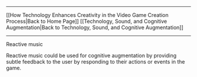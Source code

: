 ___
[[How Technology Enhances Creativity in the Video Game Creation Process|Back to Home Page]]
[[Technology, Sound, and Cognitive Augmentation|Back to Technology, Sound, and Cognitive Augmentation]]
____

Reactive music

Reactive music could be used for cognitive augmentation by providing subtle feedback to the user by responding to their actions or events in the game. 